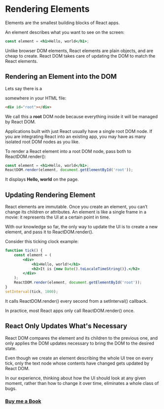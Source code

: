 # Rendering Elements
Elements are the smallest building blocks of React apps.

An element describes what you want to see on the screen:
```jsx
const element = <h1>Hello, world</h1>;
```
Unlike browser DOM elements, React elements are plain objects, and are cheap to create. React DOM takes care of updating the DOM to match the React elements.

## Rendering an Element into the DOM
Lets say there is a <div> somewhere in your HTML file:
```HTML
<div id="root"></div>
```
We call this a **root** DOM node because everything inside it will be managed by React DOM.

Applications built with just React usually have a single root DOM node. If you are integrating React into an existing app, you may have as many isolated root DOM nodes as you like.

To render a React element into a root DOM node, pass both to ReactDOM.render():

```jsx
const element = <h1>Hello, world</h1>;
ReactDOM.render(element, document.getElementById('root'));
```
It displays **Hello, world** on the page.

## Updating Rendering Element
React elements are immutable. Once you create an element, you can’t change its children or attributes. An element is like a single frame in a movie: it represents the UI at a certain point in time.

With our knowledge so far, the only way to update the UI is to create a new element, and pass it to ReactDOM.render().

Consider this ticking clock example:

```jsx
function tick() {
    const element = (
        <div>
            <h1>Hello, world!</h1>
            <h2>It is {new Date().toLocaleTimeString()}.</h2>
        </div>
    );
    ReactDOM.render(element, document.getElementById('root'));
}
setInterval(tick, 1000);
```
It calls ReactDOM.render() every second from a setInterval() callback.

In practice, most React apps only call ReactDOM.render() once.

## React Only Updates What's Necessary
React DOM compares the element and its children to the previous one, and only applies the DOM updates necessary to bring the DOM to the desired state.

Even though we create an element describing the whole UI tree on every tick, only the text node whose contents have changed gets updated by React DOM.

In our experience, thinking about how the UI should look at any given moment, rather than how to change it over time, eliminates a whole class of bugs.


### [Buy me a Book](https://www.buymeacoffee.com/praveenoruganti)


